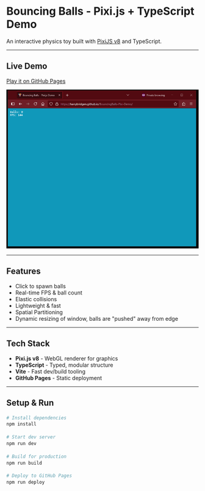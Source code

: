 # Bouncing Balls - Pixi.js + TypeScript Demo

An interactive physics toy built with [PixiJS v8](https://pixijs.com/) and TypeScript.

---

## Live Demo

[Play it on GitHub Pages](https://harrybridgen.github.io/BouncingBalls-Pixi-Demo/)

![demo preview GIF](BouncingBallsDEMO.gif)

---

## Features

- Click to spawn balls
- Real-time FPS & ball count
- Elastic collisions
- Lightweight & fast
- Spatial Partitioning
- Dynamic resizing of window, balls are "pushed" away from edge

---

## Tech Stack

- **Pixi.js v8** - WebGL renderer for graphics
- **TypeScript** - Typed, modular structure
- **Vite** - Fast dev/build tooling
- **GitHub Pages** - Static deployment

---

## Setup & Run

```bash
# Install dependencies
npm install

# Start dev server
npm run dev

# Build for production
npm run build

# Deploy to GitHub Pages
npm run deploy
